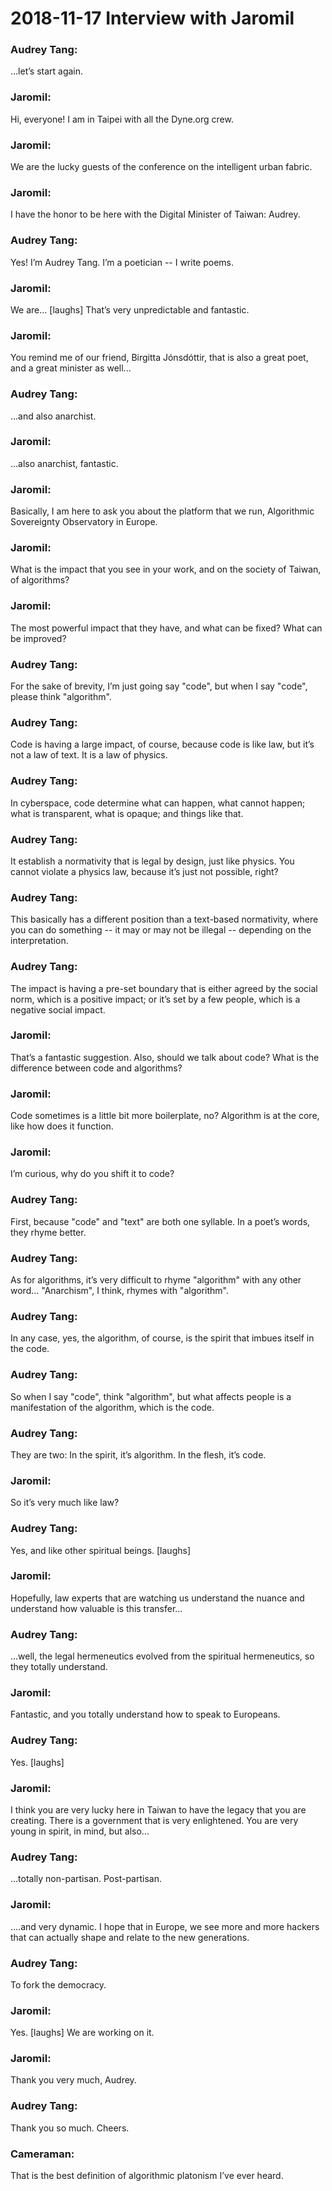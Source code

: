 # 2018-11-17 Interview with Jaromil

### Audrey Tang:
...let’s start again.

### Jaromil:
Hi, everyone! I am in Taipei with all the Dyne.org crew.

### Jaromil:
We are the lucky guests of the conference on the intelligent urban fabric.

### Jaromil:
I have the honor to be here with the Digital Minister of Taiwan: Audrey.

### Audrey Tang:
Yes! I’m Audrey Tang. I’m a poetician -- I write poems.

### Jaromil:
We are... \[laughs\] That’s very unpredictable and fantastic.

### Jaromil:
You remind me of our friend, Birgitta Jónsdóttir, that is also a great poet, and a great minister as well...

### Audrey Tang:
...and also anarchist.

### Jaromil:
...also anarchist, fantastic.

### Jaromil:
Basically, I am here to ask you about the platform that we run, Algorithmic Sovereignty Observatory in Europe.

### Jaromil:
What is the impact that you see in your work, and on the society of Taiwan, of algorithms?

### Jaromil:
The most powerful impact that they have, and what can be fixed? What can be improved?

### Audrey Tang:
For the sake of brevity, I’m just going say &quot;code&quot;, but when I say &quot;code&quot;, please think &quot;algorithm&quot;.

### Audrey Tang:
Code is having a large impact, of course, because code is like law, but it’s not a law of text. It is a law of physics.

### Audrey Tang:
In cyberspace, code determine what can happen, what cannot happen; what is transparent, what is opaque; and things like that.

### Audrey Tang:
It establish a normativity that is legal by design, just like physics. You cannot violate a physics law, because it’s just not possible, right?

### Audrey Tang:
This basically has a different position than a text-based normativity, where you can do something -- it may or may not be illegal -- depending on the interpretation.

### Audrey Tang:
The impact is having a pre-set boundary that is either agreed by the social norm, which is a positive impact; or it’s set by a few people, which is a negative social impact.

### Jaromil:
That’s a fantastic suggestion. Also, should we talk about code? What is the difference between code and algorithms?

### Jaromil:
Code sometimes is a little bit more boilerplate, no? Algorithm is at the core, like how does it function.

### Jaromil:
I’m curious, why do you shift it to code?

### Audrey Tang:
First, because &quot;code&quot; and &quot;text&quot; are both one syllable. In a poet’s words, they rhyme better.

### Audrey Tang:
As for algorithms, it’s very difficult to rhyme &quot;algorithm&quot; with any other word... &quot;Anarchism&quot;, I think, rhymes with &quot;algorithm&quot;.

### Audrey Tang:
In any case, yes, the algorithm, of course, is the spirit that imbues itself in the code.

### Audrey Tang:
So when I say &quot;code&quot;, think &quot;algorithm&quot;, but what affects people is a manifestation of the algorithm, which is the code.

### Audrey Tang:
They are two: In the spirit, it’s algorithm. In the flesh, it’s code.

### Jaromil:
So it’s very much like law?

### Audrey Tang:
Yes, and like other spiritual beings. \[laughs\]

### Jaromil:
Hopefully, law experts that are watching us understand the nuance and understand how valuable is this transfer...

### Audrey Tang:
...well, the legal hermeneutics evolved from the spiritual hermeneutics, so they totally understand.

### Jaromil:
Fantastic, and you totally understand how to speak to Europeans.

### Audrey Tang:
Yes. \[laughs\]

### Jaromil:
I think you are very lucky here in Taiwan to have the legacy that you are creating. There is a government that is very enlightened. You are very young in spirit, in mind, but also...

### Audrey Tang:
...totally non-partisan. Post-partisan.

### Jaromil:
....and very dynamic. I hope that in Europe, we see more and more hackers that can actually shape and relate to the new generations.

### Audrey Tang:
To fork the democracy.

### Jaromil:
Yes. \[laughs\] We are working on it.

### Jaromil:
Thank you very much, Audrey.

### Audrey Tang:
Thank you so much. Cheers.

### Cameraman:
That is the best definition of algorithmic platonism I’ve ever heard.

